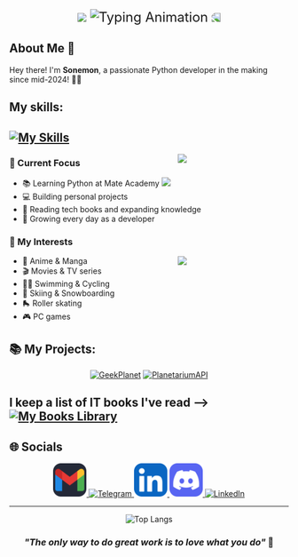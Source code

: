 <div align="center" style="font-size: 24px;">
  <img src="https://media.giphy.com/media/VgCDAzcKvsR6OM0uWg/giphy.gif" width="50"> 
  <img src="https://readme-typing-svg.demolab.com?font=Fira+Code&weight=600&size=26&duration=3000&pause=1000&color=6419fa&center=true&vCenter=true&width=500&lines=Welcome+to+my+GitHub!;Python+Developer;Anime+and+Games+Lover" alt="Typing Animation" />
  <img src="https://media.giphy.com/media/VgCDAzcKvsR6OM0uWg/giphy.gif" width="50" style="transform: scaleX(-1);">
</div>

## About Me 🌟

Hey there! I'm **Sonemon**, a passionate Python developer in the making since mid-2024! 🐍✨
## My skills:
[![My Skills](https://skillicons.dev/icons?i=html,css,python,bots,django,fastapi,docker,git)](https://skillicons.dev)
--

<img align="right" src="https://media1.giphy.com/media/v1.Y2lkPTc5MGI3NjExa2h6Zzd0NjZsYzlqdWVlemlvZmt3aDE1MGpqcXRudGd0ajV1aGdsYiZlcD12MV9pbnRlcm5hbF9naWZfYnlfaWQmY3Q9Zw/XWeJDaxYa1YrK/giphy.gif" width="200"/>

### 🚀 Current Focus

- 📚 Learning Python at Mate
  Academy <img src="https://play-lh.googleusercontent.com/z-zHpsLw57zNu0mLRou3qr9wV8Q21aQJP8yYpcAl1qnGg3zm9gG1irU_LMFAUcoWmkU=w240-h480-rw" width="15">
- 💻 Building personal projects
- 📖 Reading tech books and expanding knowledge
- 🌱 Growing every day as a developer

### 🎯 My Interests

<img align="right" src="https://media.giphy.com/media/JIX9t2j0ZTN9S/giphy.gif" width="200"/>

- 🎌 Anime & Manga
- 🎬 Movies & TV series
- 🏊‍♂️ Swimming & Cycling
- 🎿 Skiing & Snowboarding
- 🛼 Roller skating
- 🎮 PC games

## 📚 My Projects:

<div align="center">

[![GeekPlanet](https://github-readme-stats.vercel.app/api/pin/?username=Sonemon&repo=GeekPlanet&theme=shades-of-purple)](https://github.com/Sonemon/GeekPlanet) [![PlanetariumAPI](https://github-readme-stats.vercel.app/api/pin/?username=Sonemon&repo=py-drf-PlanetariumAPI&theme=shades-of-purple)](https://github.com/Sonemon/py-drf-PlanetariumAPI)

</div>

## I keep a list of IT books I've read --> [![My Books Library](https://img.shields.io/badge/My_Books_Library-Click_Here-6e8efb?style=for-the-badge&logo=bookstack&logoColor=white)](books/README.md)

## 🌐 Socials

<p align="center">
  <a href="https://mail.google.com/mail/u/3/?tf=cm&fs=1&to=mrgl.pda.dev@gmail.com">
    <img src="https://github.com/tandpfun/skill-icons/raw/main/icons/Gmail-Dark.svg" width="60" alt="Email">
  </a>
  <a href="https://t.me/mrgl_dev">
    <img src="https://upload.wikimedia.org/wikipedia/commons/thumb/8/82/Telegram_logo.svg/2048px-Telegram_logo.svg.png" width="60" alt="Telegram">
  </a>
  <a href="https://www.linkedin.com/in/mrgl-mrgl-mrgl/">
    <img src="https://github.com/tandpfun/skill-icons/raw/main/icons/LinkedIn.svg" width="60" alt="LinkedIn">
  </a>
  <a href="https://discordapp.com/users/976193936261541998/">
    <img src="https://github.com/tandpfun/skill-icons/raw/main/icons/Discord.svg" width="60" alt="LinkedIn">
  </a>
  <a href="https://steamcommunity.com/id/Bankai_MRGL/">
    <img src="https://upload.wikimedia.org/wikipedia/commons/thumb/8/83/Steam_icon_logo.svg/1024px-Steam_icon_logo.svg.png" width="60" alt="LinkedIn">
  </a>
</p>

---
<div align="center">

![Top Langs](https://github-readme-stats.vercel.app/api/top-langs/?username=Sonemon&layout=compact&theme=radical)

### *"The only way to do great work is to love what you do"* 💫

</div>
